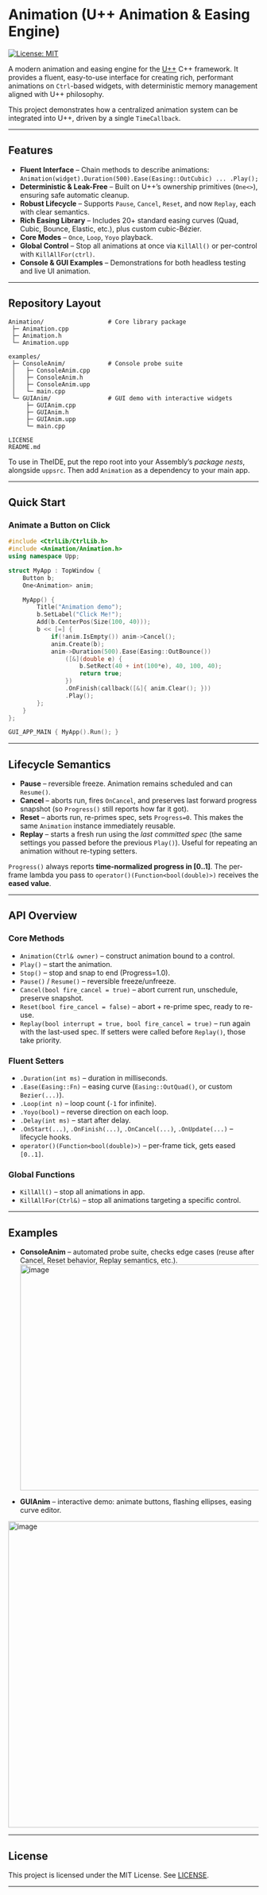 # Animation (U++ Animation & Easing Engine)

[![License: MIT](https://img.shields.io/badge/License-MIT-yellow.svg)](https://opensource.org/licenses/MIT)

A modern animation and easing engine for the [U++](https://www.ultimatepp.org/) C++ framework.
It provides a fluent, easy-to-use interface for creating rich, performant animations on `Ctrl`-based widgets, with deterministic memory management aligned with U++ philosophy.

This project demonstrates how a centralized animation system can be integrated into U++, driven by a single `TimeCallback`.

---

## Features

* **Fluent Interface** – Chain methods to describe animations:
  `Animation(widget).Duration(500).Ease(Easing::OutCubic) ... .Play();`
* **Deterministic & Leak-Free** – Built on U++’s ownership primitives (`One<>`), ensuring safe automatic cleanup.
* **Robust Lifecycle** – Supports `Pause`, `Cancel`, `Reset`, and now `Replay`, each with clear semantics.
* **Rich Easing Library** – Includes 20+ standard easing curves (Quad, Cubic, Bounce, Elastic, etc.), plus custom cubic-Bézier.
* **Core Modes** – `Once`, `Loop`, `Yoyo` playback.
* **Global Control** – Stop all animations at once via `KillAll()` or per-control with `KillAllFor(ctrl)`.
* **Console & GUI Examples** – Demonstrations for both headless testing and live UI animation.

---

## Repository Layout

```
Animation/                  # Core library package
 ├─ Animation.cpp
 ├─ Animation.h
 └─ Animation.upp

examples/
 ├─ ConsoleAnim/            # Console probe suite
 │   ├─ ConsoleAnim.cpp
 │   ├─ ConsoleAnim.h
 │   ├─ ConsoleAnim.upp
 │   └─ main.cpp
 └─ GUIAnim/                # GUI demo with interactive widgets
     ├─ GUIAnim.cpp
     ├─ GUIAnim.h
     ├─ GUIAnim.upp
     └─ main.cpp

LICENSE
README.md
```

To use in TheIDE, put the repo root into your Assembly’s *package nests*, alongside `uppsrc`. Then add `Animation` as a dependency to your main app.

---

## Quick Start

### Animate a Button on Click

```cpp
#include <CtrlLib/CtrlLib.h>
#include <Animation/Animation.h>
using namespace Upp;

struct MyApp : TopWindow {
    Button b;
    One<Animation> anim;

    MyApp() {
        Title("Animation demo");
        b.SetLabel("Click Me!");
        Add(b.CenterPos(Size(100, 40)));
        b << [=] {
            if(!anim.IsEmpty()) anim->Cancel();
            anim.Create(b);
            anim->Duration(500).Ease(Easing::OutBounce())
                ([&](double e) {
                    b.SetRect(40 + int(100*e), 40, 100, 40);
                    return true;
                })
                .OnFinish(callback([&]{ anim.Clear(); }))
                .Play();
        };
    }
};

GUI_APP_MAIN { MyApp().Run(); }
```

---

## Lifecycle Semantics

* **Pause** – reversible freeze. Animation remains scheduled and can `Resume()`.
* **Cancel** – aborts run, fires `OnCancel`, and preserves last forward progress snapshot (so `Progress()` still reports how far it got).
* **Reset** – aborts run, re-primes spec, sets `Progress=0`. This makes the same `Animation` instance immediately reusable.
* **Replay** – starts a fresh run using the *last committed spec* (the same settings you passed before the previous `Play()`). Useful for repeating an animation without re-typing setters.

`Progress()` always reports **time-normalized progress in [0..1]**.
The per-frame lambda you pass to `operator()(Function<bool(double)>)` receives the **eased value**.

---

## API Overview

### Core Methods

* `Animation(Ctrl& owner)` – construct animation bound to a control.
* `Play()` – start the animation.
* `Stop()` – stop and snap to end (Progress=1.0).
* `Pause()` / `Resume()` – reversible freeze/unfreeze.
* `Cancel(bool fire_cancel = true)` – abort current run, unschedule, preserve snapshot.
* `Reset(bool fire_cancel = false)` – abort + re-prime spec, ready to re-use.
* `Replay(bool interrupt = true, bool fire_cancel = true)` – run again with the last-used spec. If setters were called before `Replay()`, those take priority.

### Fluent Setters

* `.Duration(int ms)` – duration in milliseconds.
* `.Ease(Easing::Fn)` – easing curve (`Easing::OutQuad()`, or custom `Bezier(...)`).
* `.Loop(int n)` – loop count (`-1` for infinite).
* `.Yoyo(bool)` – reverse direction on each loop.
* `.Delay(int ms)` – start after delay.
* `.OnStart(...)`, `.OnFinish(...)`, `.OnCancel(...)`, `.OnUpdate(...)` – lifecycle hooks.
* `operator()(Function<bool(double)>)` – per-frame tick, gets eased `[0..1]`.

### Global Functions

* `KillAll()` – stop all animations in app.
* `KillAllFor(Ctrl&)` – stop all animations targeting a specific control.

---

## Examples

* **ConsoleAnim** – automated probe suite, checks edge cases (reuse after Cancel, Reset behavior, Replay semantics, etc.).
   <img width="783" height="455" alt="image" src="https://github.com/user-attachments/assets/6b9fd893-cc56-4d42-9211-9dae361e820b" />

* **GUIAnim** – interactive demo: animate buttons, flashing ellipses, easing curve editor.
<img width="854" height="617" alt="image" src="https://github.com/user-attachments/assets/96424647-9e53-4a67-8c65-4070ac2b6ebe" />


---

## License

This project is licensed under the MIT License. See [LICENSE](LICENSE).

---
